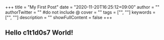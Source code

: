 +++
title = "My First Post"
date = "2020-11-20T16:25:12+09:00"
author = ""
authorTwitter = "" #do not include @
cover = ""
tags = ["", ""]
keywords = ["", ""]
description = ""
showFullContent = false
+++

Hello c1t1d0s7 World!
---------------------
